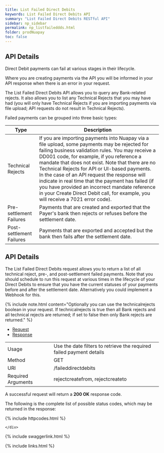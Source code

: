 ```yaml
---
title: List Failed Direct Debits
keywords: List Failed Direct Debits API
summary: "List Failed Direct Debits RESTful API"
sidebar: np_sidebar
permalink: np_listfaileddds.html
folder: prodNuapay
toc: false
---
```


## API Details

Direct Debit payments can fail at various stages in their lifecycle.

Where you are creating payments via the API you will be informed in your API response when there is an error in your request. 

The List Failed Direct Debits API allows you to query any Bank-related rejects. It also allows you to list any Technical Rejects that you may have had (you will only have Technical Rejects if you are importing payments via file upload; API requests do not result in Technical Rejects).

Failed payments can be grouped into three basic types:

| Type | Description |
|-------|--------|
|Technical Rejects | If you are importing payments into Nuapay via a file upload, some payments may be rejected for failing business validation rules. You may receive a DD001 code, for example, if you reference a mandate that does not exist. Note that there are no Technical Rejects for API or UI-based payments. In the case of an API request the response will indicate in real time that the payment has failed (if you have provided an incorrect mandate reference in your Create Direct Debit call, for example, you will receive a 7021 error code). |
| Pre-settlement Failures | Payments that are created and exported that the Payer's bank then rejects or refuses before the settlement date.|
| Post-settlement Failures	 | Payments that are exported and accepted but the bank then fails after the settlement date. |

## API Details

The List Failed Direct Debits request allows you to return a list of all technical reject, pre-, and post-settlement failed payments. Note that you should schedule to run this request at various times in the lifecycle of your Direct Debits to ensure that you have the current statuses of your payments before and after the settlement date. Alternatively you could implement a Webhook for this.


{% include note.html content="Optionally you can use the technicalrejects boolean in your request. If technicalrejects is true then all Bank rejects and all technical rejects are returned; if set to false then only Bank rejects are returned." %}


<ul id="profileTabs" class="nav nav-tabs">
    <li class="active"><a href="#profile" data-toggle="tab">Request</a></li>
    <li><a href="#about" data-toggle="tab">Response</a></li>
   
</ul>
  <div class="tab-content">
<div role="tabpanel" class="tab-pane active" id="profile">


  <table>
<colgroup>
<col width="30%" />
<col width="90%" />
</colgroup>

<tbody>
<tr>
<td markdown="span">Usage</td>
<td markdown="span">Use the date filters to retrieve the required failed payment details</td>
</tr>
<tr>
<td markdown="span">Method</td>
<td markdown="span"><span class="label label-success">GET </span>
</td>
</tr>
<tr>
<td markdown="span">URI</td>
<td markdown="span">/faileddirectdebits
</td>
</tr>
<tr>
<td markdown="span">Required Arguments</td>
<td markdown="span">rejectcreatefrom, rejectcreateto
</td>
</tr>
</tbody>
</table>



</div>

<div role="tabpanel" class="tab-pane" id="about">
<p>A successful request will return a <b>200 OK</b> response code.</p>
<p>The following is the complete list of possible status codes, which may be returned in the response:</p>
      {% include httpcodes.html %}
    
    
    </div>


</div>

{% include swaggerlink.html %}


{% include links.html %}
